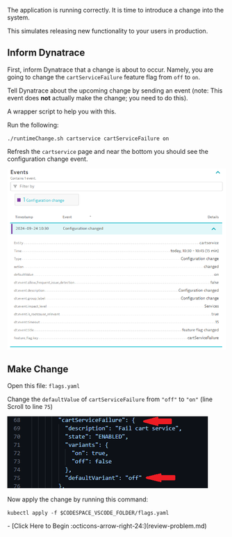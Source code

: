 The application is running correctly. It is time to introduce a change into the system.

This simulates releasing new functionality to your users in production.

## Inform Dynatrace

First, inform Dynatrace that a change is about to occur.
Namely, you are going to change the `cartServiceFailure` feature flag from `off` to `on`.

Tell Dynatrace about the upcoming change by sending an event (note: This event does **not** actually make the change; you need to do this).

A wrapper script to help you with this.

Run the following:

```
./runtimeChange.sh cartservice cartServiceFailure on
```

Refresh the `cartservice` page and near the bottom you should see the configuration change event.

![configuration changed event](images/configuration-change-event.png)

## Make Change

Open this file: `flags.yaml`

Change the `defaultValue` of `cartServiceFailure` from `"off"` to `"on"` (line Scroll to line `75`)

![feature flag YAML](images/change-feature-flag.png)

Now apply the change by running this command:

```
kubectl apply -f $CODESPACE_VSCODE_FOLDER/flags.yaml
```

<div class="grid cards" markdown>
- [Click Here to Begin :octicons-arrow-right-24:](review-problem.md)
</div>

